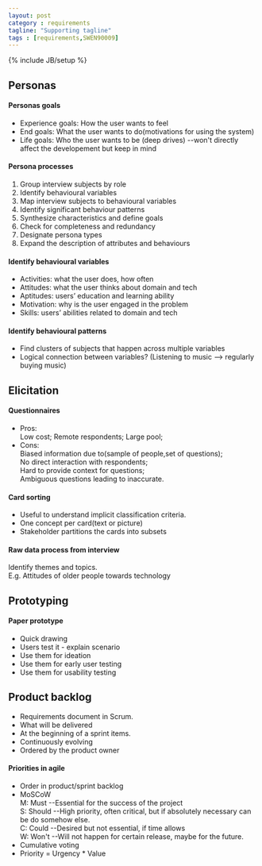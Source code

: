 ```yaml
---
layout: post
category : requirements
tagline: "Supporting tagline"
tags : [requirements,SWEN90009]
---
```

{% include JB/setup %}

## Personas

#### Personas goals 
* Experience goals: How the user wants to feel
* End goals: What the user wants to do(motivations for using the system)
* Life goals: Who the user wants to be (deep drives) --won't directly affect the developement but keep in mind

#### Persona processes
1. Group interview subjects by role
2. Identify behavioural variables
3. Map interview subjects to behavioural variables
4. Identify significant behaviour patterns
5. Synthesize characteristics and define goals
6. Check for completeness and redundancy
7. Designate persona types
8. Expand the description of attributes and behaviours

#### Identify behavioural variables
* Activities: what the user does, how often
* Attitudes: what the user thinks about domain and tech
* Aptitudes: users’ education and learning ability
* Motivation: why is the user engaged in the problem
* Skills: users’ abilities related to domain and tech

#### Identify behavioural patterns
* Find clusters of subjects that happen across multiple variables
* Logical connection between variables? (Listening to music --> regularly buying music)

## Elicitation

#### Questionnaires
* Pros:   
Low cost; Remote respondents; Large pool;
* Cons:   
Biased information due to(sample of people,set of questions);   
No direct interaction with respondents;   
Hard to provide context for questions;   
Ambiguous questions leading to inaccurate.

#### Card sorting
* Useful to understand implicit classification criteria.
* One concept per card(text or picture)
* Stakeholder partitions the cards into subsets

#### Raw data process from interview
Identify themes and topics.  
E.g. Attitudes of older people towards technology

## Prototyping

#### Paper prototype
* Quick drawing
* Users test it - explain scenario
* Use them for ideation
* Use them for early user testing
* Use them for usability testing

## Product backlog
* Requirements document in Scrum.
* What will be delivered
* At the beginning of a sprint items.
* Continuously evolving
* Ordered by the product owner

#### Priorities in agile
* Order in product/sprint backlog
* MoSCoW     
     M: Must --Essential for the success of the project    
     S: Should --High priority, often critical, but if absolutely necessary can be do somehow else.    
     C: Could --Desired but not essential, if time allows    
     W: Won't --Will not happen for certain release, maybe for the future.    
* Cumulative voting
* Priority = Urgency * Value


